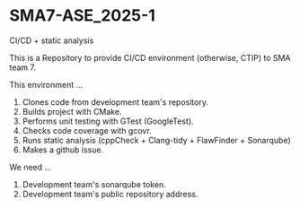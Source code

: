 # SMA7-ASE_2025-1
CI/CD + static analysis

This is a Repository to provide CI/CD environment (otherwise, CTIP) to SMA team 7.

This environment ...
1. Clones code from development team's repository.
2. Builds project with CMake.
3. Performs unit testing with GTest (GoogleTest).
4. Checks code coverage with gcovr.
5. Runs static analysis (cppCheck + Clang-tidy + FlawFinder + Sonarqube)
6. Makes a github issue.

We need ...
1. Development team's sonarqube token.
2. Development team's public repository address.
